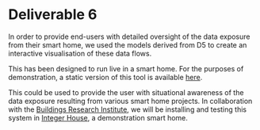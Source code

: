# Deliverable 6

In order to provide end-users with detailed oversight of the data exposure from their smart home, we used the models derived from D5 to create an interactive visualisation of these data flows.

This has been designed to run live in a smart home. For the purposes of demonstration, a static version of this tool is available [here](https://github.com/DKarandikar/XrayIoTAnalysis/tree/master/AutomatedCapture).

This could be used to provide the user with situational awareness of the data exposure resulting from various smart home projects. In collaboration with the [Buildings Research Institute](www.bre.co.uk), we will be installing and testing this system in [Integer House](https://en.wikipedia.org/wiki/INTEGER_Millennium_House), a demonstration smart home.
